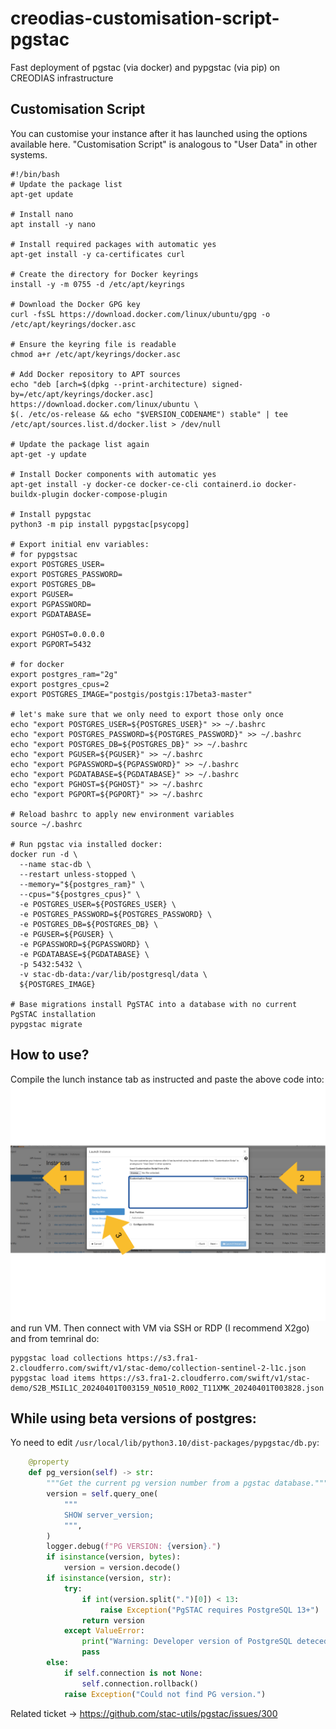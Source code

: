 # creodias-customisation-script-pgstac
Fast deployment of pgstac (via docker) and pypgstac (via pip) on CREODIAS infrastructure

## Customisation Script
You can customise your instance after it has launched using the options available here. "Customisation Script" is analogous to "User Data" in other systems.

```console
#!/bin/bash
# Update the package list
apt-get update

# Install nano
apt install -y nano

# Install required packages with automatic yes
apt-get install -y ca-certificates curl

# Create the directory for Docker keyrings
install -y -m 0755 -d /etc/apt/keyrings

# Download the Docker GPG key
curl -fsSL https://download.docker.com/linux/ubuntu/gpg -o /etc/apt/keyrings/docker.asc

# Ensure the keyring file is readable
chmod a+r /etc/apt/keyrings/docker.asc

# Add Docker repository to APT sources
echo "deb [arch=$(dpkg --print-architecture) signed-by=/etc/apt/keyrings/docker.asc] https://download.docker.com/linux/ubuntu \
$(. /etc/os-release && echo "$VERSION_CODENAME") stable" | tee /etc/apt/sources.list.d/docker.list > /dev/null

# Update the package list again
apt-get -y update

# Install Docker components with automatic yes
apt-get install -y docker-ce docker-ce-cli containerd.io docker-buildx-plugin docker-compose-plugin

# Install pypgstac
python3 -m pip install pypgstac[psycopg]

# Export initial env variables:
# for pypgstsac
export POSTGRES_USER=
export POSTGRES_PASSWORD=
export POSTGRES_DB=
export PGUSER=
export PGPASSWORD=
export PGDATABASE=

export PGHOST=0.0.0.0
export PGPORT=5432

# for docker
export postgres_ram="2g"
export postgres_cpus=2
export POSTGRES_IMAGE="postgis/postgis:17beta3-master"

# let's make sure that we only need to export those only once
echo "export POSTGRES_USER=${POSTGRES_USER}" >> ~/.bashrc
echo "export POSTGRES_PASSWORD=${POSTGRES_PASSWORD}" >> ~/.bashrc
echo "export POSTGRES_DB=${POSTGRES_DB}" >> ~/.bashrc
echo "export PGUSER=${PGUSER}" >> ~/.bashrc
echo "export PGPASSWORD=${PGPASSWORD}" >> ~/.bashrc
echo "export PGDATABASE=${PGDATABASE}" >> ~/.bashrc
echo "export PGHOST=${PGHOST}" >> ~/.bashrc
echo "export PGPORT=${PGPORT}" >> ~/.bashrc

# Reload bashrc to apply new environment variables
source ~/.bashrc

# Run pgstac via installed docker:
docker run -d \
  --name stac-db \
  --restart unless-stopped \
  --memory="${postgres_ram}" \
  --cpus="${postgres_cpus}" \
  -e POSTGRES_USER=${POSTGRES_USER} \
  -e POSTGRES_PASSWORD=${POSTGRES_PASSWORD} \
  -e POSTGRES_DB=${POSTGRES_DB} \
  -e PGUSER=${PGUSER} \
  -e PGPASSWORD=${PGPASSWORD} \
  -e PGDATABASE=${PGDATABASE} \
  -p 5432:5432 \
  -v stac-db-data:/var/lib/postgresql/data \
  ${POSTGRES_IMAGE}

# Base migrations install PgSTAC into a database with no current PgSTAC installation
pypgstac migrate
```
## How to use?
Compile the lunch instance tab as instructed and paste the above code into:
![Logo](graph_.png)
and run VM.
Then connect with VM via SSH or RDP (I recommend X2go) and from temrinal do:
```console
pypgstac load collections https://s3.fra1-2.cloudferro.com/swift/v1/stac-demo/collection-sentinel-2-l1c.json
pypgstac load items https://s3.fra1-2.cloudferro.com/swift/v1/stac-demo/S2B_MSIL1C_20240401T003159_N0510_R002_T11XMK_20240401T003828.json
```
## While using beta versions of postgres:
Yo need to edit ```/usr/local/lib/python3.10/dist-packages/pypgstac/db.py```:
```python
    @property
    def pg_version(self) -> str:
        """Get the current pg version number from a pgstac database."""
        version = self.query_one(
            """
            SHOW server_version;
            """,
        )
        logger.debug(f"PG VERSION: {version}.")
        if isinstance(version, bytes):
            version = version.decode()
        if isinstance(version, str):
            try:
                if int(version.split(".")[0]) < 13:
                    raise Exception("PgSTAC requires PostgreSQL 13+")
                return version
            except ValueError:
                print("Warning: Developer version of PostgreSQL deteced")
                pass
        else:
            if self.connection is not None:
                self.connection.rollback()
            raise Exception("Could not find PG version.")
```

Related ticket -> https://github.com/stac-utils/pgstac/issues/300